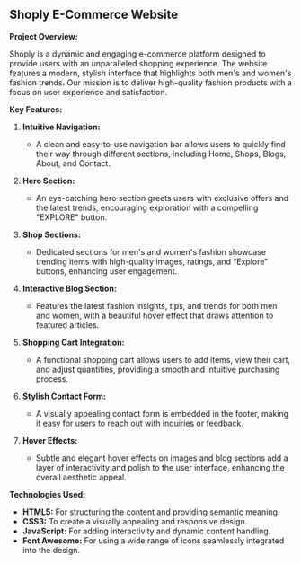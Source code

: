 

## Shoply E-Commerce Website

**Project Overview:**

Shoply is a dynamic and engaging e-commerce platform designed to provide users with an unparalleled shopping experience. The website features a modern, stylish interface that highlights both men's and women's fashion trends. Our mission is to deliver high-quality fashion products with a focus on user experience and satisfaction.

**Key Features:**


1. **Intuitive Navigation:**
   - A clean and easy-to-use navigation bar allows users to quickly find their way through different sections, including Home, Shops, Blogs, About, and Contact.

2. **Hero Section:**
   - An eye-catching hero section greets users with exclusive offers and the latest trends, encouraging exploration with a compelling "EXPLORE" button.

3. **Shop Sections:**
   - Dedicated sections for men's and women's fashion showcase trending items with high-quality images, ratings, and “Explore” buttons, enhancing user engagement.

4. **Interactive Blog Section:**
   - Features the latest fashion insights, tips, and trends for both men and women, with a beautiful hover effect that draws attention to featured articles.

5. **Shopping Cart Integration:**
   - A functional shopping cart allows users to add items, view their cart, and adjust quantities, providing a smooth and intuitive purchasing process.

6. **Stylish Contact Form:**
   - A visually appealing contact form is embedded in the footer, making it easy for users to reach out with inquiries or feedback.

7. **Hover Effects:**
   - Subtle and elegant hover effects on images and blog sections add a layer of interactivity and polish to the user interface, enhancing the overall aesthetic appeal.

**Technologies Used:**
- **HTML5:** For structuring the content and providing semantic meaning.
- **CSS3:** To create a visually appealing and responsive design.
- **JavaScript:** For adding interactivity and dynamic content handling.
- **Font Awesome:** For using a wide range of icons seamlessly integrated into the design.

